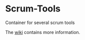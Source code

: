Scrum-Tools
===========

Container for several scrum tools

The [wiki](https://github.com/kerli81/Scrum-Tools/wiki) contains more information.
